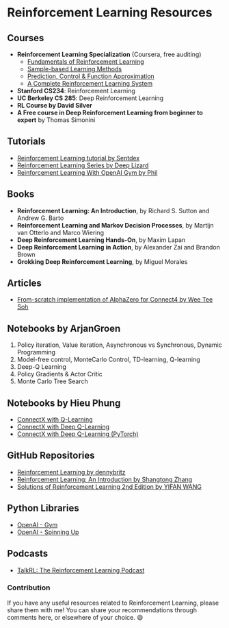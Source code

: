 # Reinforcement Learning Resources

## Courses

- **Reinforcement Learning Specialization** (Coursera, free auditing)
  - [Fundamentals of Reinforcement Learning](https://www.coursera.org/learn/fundamentals-of-reinforcement-learning)
  - [Sample-based Learning Methods](https://www.coursera.org/learn/sample-based-learning-methods)
  - [Prediction, Control & Function Approximation](https://www.coursera.org/learn/prediction-control-function-approximation)
  - [A Complete Reinforcement Learning System](https://www.coursera.org/learn/complete-reinforcement-learning-system)
- **Stanford CS234**: Reinforcement Learning
- **UC Berkeley CS 285**: Deep Reinforcement Learning
- **RL Course by David Silver**
- **A Free course in Deep Reinforcement Learning from beginner to expert** by Thomas Simonini

## Tutorials

- [Reinforcement Learning tutorial by Sentdex](https://www.youtube.com/user/sentdex)
- [Reinforcement Learning Series by Deep Lizard](https://deeplizard.com/learn/video/PyQNfsGUnQA)
- [Reinforcement Learning With OpenAI Gym by Phil](https://www.youtube.com/watch?v=JNKvJEzuNsc)

## Books

- **Reinforcement Learning: An Introduction**, by Richard S. Sutton and Andrew G. Barto
- **Reinforcement Learning and Markov Decision Processes**, by Martijn van Otterlo and Marco Wiering
- **Deep Reinforcement Learning Hands-On**, by Maxim Lapan
- **Deep Reinforcement Learning in Action**, by Alexander Zai and Brandon Brown
- **Grokking Deep Reinforcement Learning**, by Miguel Morales

## Articles

- [From-scratch implementation of AlphaZero for Connect4 by Wee Tee Soh](https://medium.com/@weeteesoh/from-scratch-implementation-of-alphazero-for-connect4-b76d5588a14a)

## Notebooks by ArjanGroen

1. Policy iteration, Value iteration, Asynchronous vs Synchronous, Dynamic Programming
2. Model-free control, MonteCarlo Control, TD-learning, Q-learning
3. Deep-Q Learning
4. Policy Gradients & Actor Critic
5. Monte Carlo Tree Search

## Notebooks by Hieu Phung

- [ConnectX with Q-Learning](https://www.kaggle.com/)
- [ConnectX with Deep Q-Learning](https://www.kaggle.com/)
- [ConnectX with Deep Q-Learning (PyTorch)](https://www.kaggle.com/)

## GitHub Repositories

- [Reinforcement Learning by dennybritz](https://github.com/dennybritz/reinforcement-learning)
- [Reinforcement Learning: An Introduction by Shangtong Zhang](https://github.com/ShangtongZhang/reinforcement-learning-an-introduction)
- [Solutions of Reinforcement Learning 2nd Edition by YIFAN WANG](https://github.com/)

## Python Libraries

- [OpenAI - Gym](https://gym.openai.com/)
- [OpenAI - Spinning Up](https://spinningup.openai.com/en/latest/)

## Podcasts

- [TalkRL: The Reinforcement Learning Podcast](https://www.talkrl.com/)

### Contribution

If you have any useful resources related to Reinforcement Learning, please share them with me! You can share your recommendations through comments here, or elsewhere of your choice. 😄

